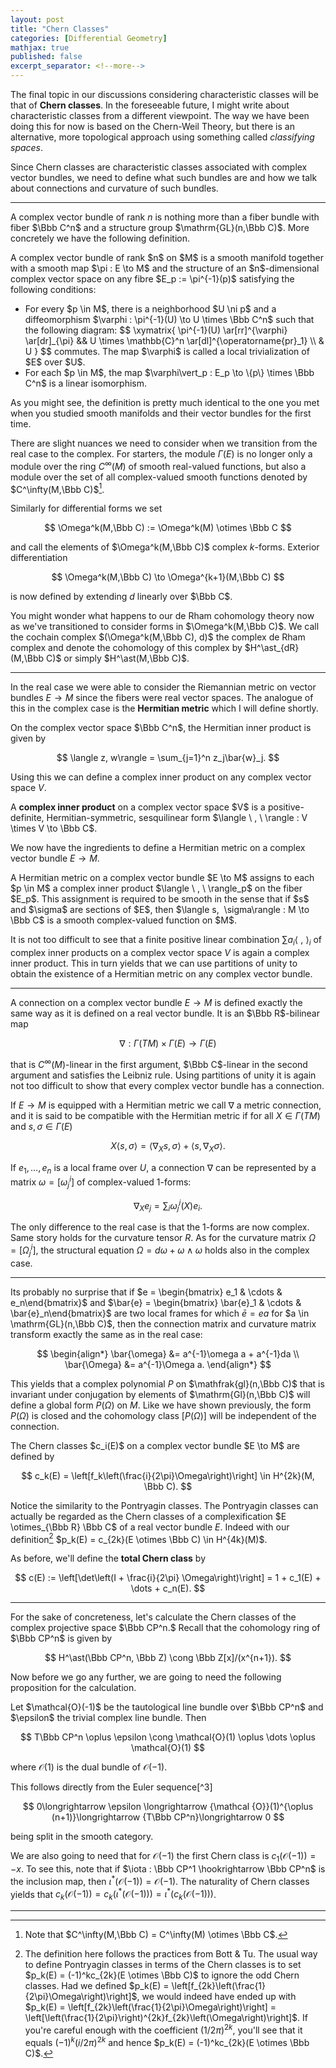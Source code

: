 ```yaml
---
layout: post
title: "Chern Classes"
categories: [Differential Geometry]
mathjax: true
published: false
excerpt_separator: <!--more-->
---
```


The final topic in our discussions considering characteristic classes will be that of <b>Chern classes</b>. In the foreseeable future, I might write about characteristic classes from a different viewpoint. The way we have been doing this for now is based on the Chern-Weil Theory, but there is an alternative, more topological approach using something called <i>classifying spaces</i>.

<!--more-->

Since Chern classes are characteristic classes associated with complex vector bundles, we need to define what such bundles are and how we talk about connections and curvature of such bundles.

---

A complex vector bundle of rank $n$ is nothing more than a fiber bundle with fiber $\Bbb C^n$ and a structure group $\mathrm{GL}(n,\Bbb C)$. More concretely we have the following definition.

<div class="definition">
A complex vector bundle of rank $n$ on $M$ is a smooth manifold together with a smooth map $\pi : E \to M$ and the structure of an $n$-dimensional complex vector space on any fibre $E_p := \pi^{-1}(p)$ satisfying the following conditions:

<ul>
  <li>
    For every $p \in M$, there is a neighborhood $U \ni p$ and a diffeomorphism $\varphi : \pi^{-1}(U) \to U \times \Bbb C^n$ such that the following diagram:  
    $$
    \xymatrix{
        \pi^{-1}(U) \ar[rr]^{\varphi} \ar[dr]_{\pi} && U \times \mathbb{C}^n \ar[dl]^{\operatorname{pr}_1} \\
        & U
    }
    $$
    commutes. The map $\varphi$ is called a local trivialization of $E$ over $U$.
  </li>
  <li>
    For each $p \in M$, the map $\varphi\vert_p : E_p \to \{p\} \times \Bbb C^n$ is a linear isomorphism.
  </li>
</ul>
</div>

As you might see, the definition is pretty much identical to the one you met when you studied smooth manifolds and their vector bundles for the first time.

There are slight nuances we need to consider when we transition from the real case to the complex. For starters, the module $\Gamma(E)$ is no longer only a module over the ring $C^\infty(M)$ of smooth real-valued functions, but also a module over the set of all complex-valued smooth functions denoted by $C^\infty(M,\Bbb C)$[^1]. 

Similarly for differential forms we set 

$$
\Omega^k(M,\Bbb C) := \Omega^k(M) \otimes \Bbb C
$$

and call the elements of $\Omega^k(M,\Bbb C)$ complex $k$-forms. Exterior differentiation 

$$
\Omega^k(M,\Bbb C) \to \Omega^{k+1}(M,\Bbb C)
$$

is now defined by extending $d$ linearly over $\Bbb C$.


You might wonder what happens to our de Rham cohomology theory now as we've transitioned to consider forms in $\Omega^k(M,\Bbb C)$. We call the cochain complex $(\Omega^k(M,\Bbb C), d)$ the complex de Rham complex and denote the cohomology of this complex by $H^\ast_{dR}(M,\Bbb C)$ or simply $H^\ast(M,\Bbb C)$.

---

In the real case we were able to consider the Riemannian metric on vector bundles $E \to M$ since the fibers were real vector spaces. The analogue of this in the complex case is the <b>Hermitian metric</b> which I will define shortly.

On the complex vector space $\Bbb C^n$, the Hermitian inner product is given by

$$
\langle z, w\rangle = \sum_{j=1}^n z_j\bar{w}_j.
$$

Using this we can define a complex inner product on any complex vector space $V$.

<div class="definition">
A <b>complex inner product</b> on a complex vector space $V$ is a positive-definite, Hermitian-symmetric, sesquilinear form $\langle \ , \ \rangle : V \times V \to \Bbb C$. 
</div>

We now have the ingredients to define a Hermitian metric on a complex vector bundle $E \to M$.

<div class="definition">
A Hermitian metric on a complex vector bundle $E \to M$ assigns to each $p \in M$ a complex inner product $\langle \ , \ \rangle_p$ on the fiber $E_p$. This assignment is required to be smooth in the sense that if $s$ and $\sigma$ are sections of $E$, then $\langle s,  \sigma\rangle : M \to \Bbb C$ is a smooth complex-valued function on $M$.
</div>

It is not too difficult to see that a finite positive linear combination $\sum a_i \langle \ , \ \rangle_i$ of complex inner products on a complex vector space $V$ is again a complex inner product. This in turn yields that we can use partitions of unity to obtain the existence of a Hermitian metric on any complex vector bundle. 

---

A connection on a complex vector bundle $E \to M$ is defined exactly the same way as it is defined on a real vector bundle. It is an $\Bbb R$-bilinear map 

$$
\nabla : \Gamma(TM) \times \Gamma(E) \to \Gamma(E)
$$

that is $C^\infty(M)$-linear in the first argument, $\Bbb C$-linear in the second argument and satisfies the Leibniz rule. Using partitions of unity it is again not too difficult to show that every complex vector bundle has a connection.

If $E \to M$ is equipped with a Hermitian metric we call $\nabla$ a metric connection, and it is said to be compatible with the Hermitian metric if for all $X \in \Gamma(TM)$ and $s,\sigma \in \Gamma(E)$

$$
X\langle s,\sigma\rangle = \langle \nabla_X s, \sigma\rangle + \langle s, \nabla_X \sigma\rangle.
$$

If $e_1,\dots,e_n$ is a local frame over $U$, a connection $\nabla$ can be represented by a matrix $\omega = [\omega^i_j]$ of complex-valued $1$-forms:

$$
\nabla_X e_j = \sum_i \omega^i_j(X)e_i.
$$

The only difference to the real case is that the $1$-forms are now complex. Same story holds for the curvature tensor $R$. As for the curvature matrix $\Omega = [\Omega^i_j]$, the structural equation $\Omega = d\omega + \omega \wedge \omega$ holds also in the complex case.

---

Its probably no surprise that if $e = \begin{bmatrix} e_1 & \cdots & e_n\end{bmatrix}$ and $\bar{e} = \begin{bmatrix} \bar{e}_1 & \cdots & \bar{e}_n\end{bmatrix}$ are two local frames for which $\bar{e} = ea$ for $a \in \mathrm{GL}(n,\Bbb C)$, then the connection matrix and curvature matrix transform exactly the same as in the real case:

$$
\begin{align*}
\bar{\omega} &= a^{-1}\omega a + a^{-1}da \\
\bar{\Omega} &= a^{-1}\Omega a.
\end{align*}
$$

This yields that a complex polynomial $P$ on $\mathfrak{gl}(n,\Bbb C)$ that is invariant under conjugation by elements of $\mathrm{Gl}(n,\Bbb C)$ will define a global form $P(\Omega)$ on $M$. Like we have shown previously, the form $P(\Omega)$ is closed and the cohomology class $[P(\Omega)]$ will be independent of the connection.

<div class="definition">
The Chern classes $c_i(E)$ on a complex vector bundle $E \to M$ are defined by

$$
c_k(E) = \left[f_k\left(\frac{i}{2\pi}\Omega\right)\right] \in H^{2k}(M, \Bbb C).
$$
</div>

Notice the similarity to the Pontryagin classes. The Pontryagin classes can actually be regarded as the Chern classes of a complexification $E \otimes_{\Bbb R} \Bbb C$ of a real vector bundle $E$. Indeed with our definition[^2] $p_k(E) = c_{2k}(E \otimes \Bbb C) \in H^{4k}(M)$.


As before, we'll define the <b>total Chern class</b> by

$$
c(E) := \left[\det\left(I + \frac{i}{2\pi} \Omega\right)\right] = 1 + c_1(E) + \dots + c_n(E).
$$

---

For the sake of concreteness, let's calculate the Chern classes of the complex projective space $\Bbb CP^n.$ Recall that the cohomology ring of $\Bbb CP^n$ is given by 

$$
H^\ast(\Bbb CP^n, \Bbb Z) \cong \Bbb Z[x]/(x^{n+1}).
$$

Now before we go any further, we are going to need the following proposition for the calculation.

<div class="proposition">
Let $\mathcal{O}(-1)$ be the tautological line bundle over $\Bbb CP^n$ and $\epsilon$ the trivial complex line bundle. Then

$$
T\Bbb CP^n \oplus \epsilon \cong \mathcal{O}(1) \oplus \dots \oplus \mathcal{O}(1)
$$

where $\mathcal{O}(1)$ is the dual bundle of $\mathcal{O}(-1)$.
</div>

<div class="proof" markdown=1>
This follows directly from the Euler sequence[^3]

$$
0\longrightarrow \epsilon \longrightarrow {\mathcal {O}}(1)^{\oplus (n+1)}\longrightarrow {T\Bbb CP^n}\longrightarrow 0
$$

being split in the smooth category.

</div>

We are also going to need that for $\mathcal{O}(-1)$ the first Chern class is $c_1(\mathcal{O}(-1)) = -x$. To see this, note that if $\iota : \Bbb CP^1 \hookrightarrow \Bbb CP^n$ is the inclusion map, then $\iota^\ast(\mathcal{O}(-1)) = \mathcal{O}(-1)$. The naturality of Chern classes yields that $c_k(\mathcal{O}(-1)) = c_k(\iota^\ast(\mathcal{O}(-1))) = \iota^\ast(c_k(\mathcal{O}(-1)))$. 

---


[^1]: Note that $C^\infty(M,\Bbb C) = C^\infty(M) \otimes \Bbb C$.

[^2]: The definition here follows the practices from Bott & Tu. The usual way to define Pontryagin classes in terms of the Chern classes is to set $p_k(E) = (-1)^kc_{2k}(E \otimes \Bbb C)$ to ignore the odd Chern classes. Had we defined $p_k(E) = \left[f_{2k}\left(\frac{1}{2\pi}\Omega\right)\right]$, we would indeed have ended up with $p_k(E) =  \left[f_{2k}\left(\frac{1}{2\pi}\Omega\right)\right] =  \left[\left(\frac{1}{2\pi}\right)^{2k}f_{2k}\left(\Omega\right)\right]$. If you're careful enough with the coefficient $\left(1/2\pi\right)^{2k}$, you'll see that it equals $(-1)^k\left(i/2\pi\right)^{2k}$ and hence $p_k(E) = (-1)^kc_{2k}(E \otimes \Bbb C)$.

[^3]: If you have seen the Euler sequence defined as an exact sequence of sheaves instead of vector bundles, just note that there is a correspondence between vector bundles and locally free sheaves.